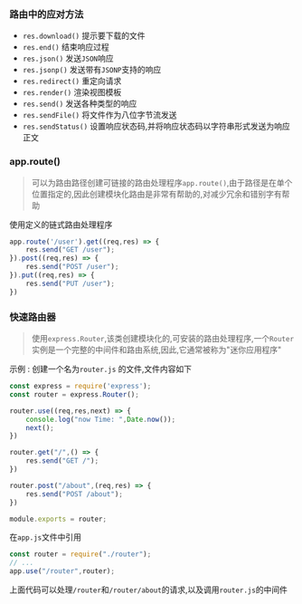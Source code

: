 ### 路由中的应对方法

* `res.download()`  提示要下载的文件
* `res.end()` 结束响应过程
* `res.json()` 发送`JSON`响应
* `res.jsonp()` 发送带有`JSONP`支持的响应
* `res.redirect()` 重定向请求
* `res.render()` 渲染视图模板
* `res.send()` 发送各种类型的响应
* `res.sendFile()` 将文件作为八位字节流发送
* `res.sendStatus()` 设置响应状态码,并将响应状态码以字符串形式发送为响应正文

### app.route()

> 可以为路由路径创建可链接的路由处理程序`app.route()`,由于路径是在单个位置指定的,因此创建模块化路由是非常有帮助的,对减少冗余和错别字有帮助

使用定义的链式路由处理程序

```js
app.route('/user').get((req,res) => {
    res.send("GET /user");
}).post((req,res) => {
    res.send("POST /user");
}).put((req,res) => {
    res.send("PUT /user");
})
```

### 快速路由器

> 使用`express.Router`,该类创建模块化的,可安装的路由处理程序,一个`Router`实例是一个完整的中间件和路由系统,因此,它通常被称为"迷你应用程序"

示例 : 创建一个名为`router.js` 的文件,文件内容如下

```js
const express = require('express');
const router = express.Router();

router.use((req,res,next) => {
    console.log("now Time: ",Date.now());
    next();
})

router.get("/",() => {
    res.send("GET /");
})

router.post("/about",(req,res) => {
    res.send("POST /about");
})

module.exports = router;
```

在`app.js`文件中引用

```js
const router = require("./router");
// ...
app.use("/router",router);
```

上面代码可以处理`/router`和`/router/about`的请求,以及调用`router.js`的中间件